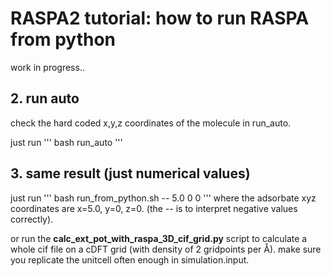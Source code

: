 # RASPA2 tutorial: how to run RASPA from python
work in progress..

## 2. run auto
check the hard coded x,y,z coordinates of the molecule in run_auto.

just run
'''
bash run_auto
'''

## 3. same result (just numerical values)

just run
'''
bash run_from_python.sh -- 5.0 0 0 
'''
where the adsorbate xyz coordinates are x=5.0, y=0, z=0. (the -- is to interpret negative values correctly).

or run the **calc_ext_pot_with_raspa_3D_cif_grid.py** script to calculate a whole cif file on a cDFT grid (with density of 2 gridpoints per Å). make sure you replicate the unitcell often enough in simulation.input. 
